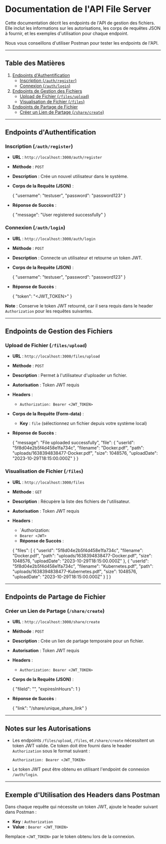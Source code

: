 
Documentation de l'API File Server
==================================

Cette documentation décrit les endpoints de l'API de gestion des fichiers. Elle inclut les informations sur les autorisations, les corps de requêtes JSON à fournir, et les exemples d'utilisation pour chaque endpoint.

Nous vous conseillons d'utiliser Postman pour tester les endpoints de l'API.

* * * * *

Table des Matières
------------------

1.  [Endpoints d'Authentification](#endpoints-dauthentification)
    -   [Inscription (`/auth/register`)](#inscription-authregister)
    -   [Connexion (`/auth/login`)](#connexion-authlogin)
2.  [Endpoints de Gestion des Fichiers](#endpoints-de-gestion-des-fichiers)
    -   [Upload de Fichier (`/files/upload`)](#upload-de-fichier-filesupload)
    -   [Visualisation de Fichier (`/files`)](#visualisation-de-fichier-files)
3.  [Endpoints de Partage de Fichier](#endpoints-de-partage-de-fichier)
    -   [Créer un Lien de Partage (`/share/create`)](#cr%C3%A9er-un-lien-de-partage-sharecreate)

* * * * *

Endpoints d'Authentification
----------------------------

### Inscription (`/auth/register`)

-   **URL** : `http://localhost:3000/auth/register`

-   **Méthode** : `POST`

-   **Description** : Crée un nouvel utilisateur dans le système.

-   **Corps de la Requête (JSON)** :


    {
      "username": "testuser",
      "password": "password123"
    }

-   **Réponse de Succès** :


    {
      "message": "User registered successfully"
    }

### Connexion (`/auth/login`)

-   **URL** : `http://localhost:3000/auth/login`

-   **Méthode** : `POST`

-   **Description** : Connecte un utilisateur et retourne un token JWT.

-   **Corps de la Requête (JSON)** :


    {
      "username": "testuser",
      "password": "password123"
    }

-   **Réponse de Succès** :


    {
      "token": "<JWT_TOKEN>"
    }

**Note** : Conserve le token JWT retourné, car il sera requis dans le header `Authorization` pour les requêtes suivantes.

* * * * *

Endpoints de Gestion des Fichiers
---------------------------------

### Upload de Fichier (`/files/upload`)

-   **URL** : `http://localhost:3000/files/upload`

-   **Méthode** : `POST`

-   **Description** : Permet à l'utilisateur d'uploader un fichier.

-   **Autorisation** : Token JWT requis

-   **Headers** :

    -   `Authorization: Bearer <JWT_TOKEN>`
-   **Corps de la Requête (Form-data)** :

    -   **Key** : `file` (sélectionnez un fichier depuis votre système local)
-   **Réponse de Succès** :


    {
      "message": "File uploaded successfully",
      "file": {
        "userId": "5f8d04e2b5f4d458e1fa734c",
        "filename": "Docker.pdf",
        "path": "uploads/1638394838477-Docker.pdf",
        "size": 1048576,
        "uploadDate": "2023-10-29T18:15:00.000Z"
      }
    }

### Visualisation de Fichier (`/files`)
-   **URL** : `http://localhost:3000/files`
-  **Méthode** : `GET`
-  **Description** : Récupère la liste des fichiers de l'utilisateur.
- **Autorisation** : Token JWT requis
- **Headers** :
    - `Authorization:
    - `Bearer <JWT>`
    - **Réponse de Succès** :
  

    {
      "files": [
        {
          "userId": "5f8d04e2b5f4d458e1fa734c",
          "filename": "Docker.pdf",
          "path": "uploads/1638394838477-Docker.pdf",
          "size": 1048576,
          "uploadDate": "2023-10-29T18:15:00.000Z"
        },
        {
          "userId": "5f8d04e2b5f4d458e1fa734c",
          "filename": "Kubernetes.pdf",
          "path": "uploads/1638394838477-Kubernetes.pdf",
          "size": 1048576,
          "uploadDate": "2023-10-29T18:15:00.000Z"
        }
      ]
    }

* * * * *

Endpoints de Partage de Fichier
-------------------------------

### Créer un Lien de Partage (`/share/create`)

-   **URL** : `http://localhost:3000/share/create`

-   **Méthode** : `POST`

-   **Description** : Crée un lien de partage temporaire pour un fichier.

-   **Autorisation** : Token JWT requis

-   **Headers** :

    -   `Authorization: Bearer <JWT_TOKEN>`


-   **Corps de la Requête (JSON)** :


    {
      "fileId": "<fileId>",
      "expiresInHours": 1
    }


-   **Réponse de Succès** :


    {
      "link": "/share/unique_share_link"
    }

* * * * *

Notes sur les Autorisations
---------------------------

-   Les endpoints `/files/upload`, `/files`, et `/share/create` nécessitent un token JWT valide. Ce token doit être fourni dans le header `Authorization` sous le format suivant :

    `Authorization: Bearer <JWT_TOKEN>`

-   Le token JWT peut être obtenu en utilisant l'endpoint de connexion `/auth/login`.

* * * * *

Exemple d'Utilisation des Headers dans Postman
----------------------------------------------

Dans chaque requête qui nécessite un token JWT, ajoute le header suivant dans Postman :

-   **Key** : `Authorization`
-   **Value** : `Bearer <JWT_TOKEN>`

Remplace `<JWT_TOKEN>` par le token obtenu lors de la connexion.
